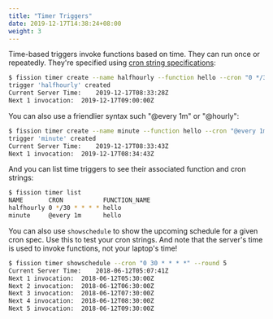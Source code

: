 ```yaml
---
title: "Timer Triggers"
date: 2019-12-17T14:38:24+08:00
weight: 3
---
```


Time-based triggers invoke functions based on time.  They can run once
or repeatedly.  They're specified using [cron string
specifications](https://en.wikipedia.org/wiki/Cron):

```bash
$ fission timer create --name halfhourly --function hello --cron "0 */30 * * * *"
trigger 'halfhourly' created
Current Server Time: 	2019-12-17T08:33:28Z
Next 1 invocation: 	2019-12-17T09:00:00Z
```

You can also use a friendlier syntax such "@every 1m" or "@hourly":

```bash
$ fission timer create --name minute --function hello --cron "@every 1m"
trigger 'minute' created
Current Server Time: 	2019-12-17T08:33:43Z
Next 1 invocation: 	2019-12-17T08:34:43Z
```

And you can list time triggers to see their associated function and cron strings:

```bash
$ fission timer list
NAME       CRON           FUNCTION_NAME
halfhourly 0 */30 * * * * hello
minute     @every 1m      hello
```

You can also use `showschedule` to show the upcoming schedule for a
given cron spec.  Use this to test your cron strings.  And note that
the server's time is used to invoke functions, not your laptop's time!

```bash
$ fission timer showschedule --cron "0 30 * * * *" --round 5
Current Server Time: 	2018-06-12T05:07:41Z
Next 1 invocation: 	2018-06-12T05:30:00Z
Next 2 invocation: 	2018-06-12T06:30:00Z
Next 3 invocation: 	2018-06-12T07:30:00Z
Next 4 invocation: 	2018-06-12T08:30:00Z
Next 5 invocation: 	2018-06-12T09:30:00Z
```
